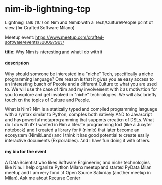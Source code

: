 # nim-ib-lightning-tcp

Lightning Talk (10') on Nim and Nimib with a Tech/Culture/People point of view (for Crafted Software Milano)

Meetup event: https://www.meetup.com/crafted-software/events/300097965/

**title**: Why Nim is interesting and what I do with it

#### description

Why should someone be interested in a "niche" Tech, specifically a niche programming language? One reason is that it gives you an easy access to an interesting bunch of People and a different Culture to what you are used to. We will use the case of Nim and my involvement with it as motivation for you to explore and get involved in "niche" technologies. We will also briefly touch on the topics of Culture and People.

What is Nim? Nim is a statically typed and compiled programming language with a syntax similar to Python, compiles both natively AND to Javascript and has powerful metaprogramming that supports creation of DSLs. What do I do with it? I wanted in Nim a literate programming tool (like a Jupyter notebook) and I created a library for it (nimib) that later become an ecosystem (NimibLand) and I think it has good potential to create easily interactive documents (Explorables). And I have fun doing it with others.

#### my bio for the event

A Data Scientist who likes Software Engineering and niche technologies, like Nim. I help organize Python Milano meetup and started PyData Milan meetup and I am very fond of Open Source Saturday (another meetup in Milan). Ask me about Recurse Center